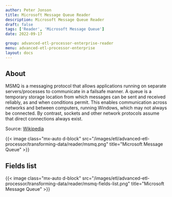 ```yaml
---
author: Peter Jonson
title: Microsoft Message Queue Reader
description: Microsoft Message Queue Reader
draft: false
tags: ['Reader', 'Microsoft Message Queue']
date: 2022-09-17

group: advanced-etl-processor-enterprise-reader
menu: advanced-etl-processor-enterprise
layout: docs
---
```


## About

MSMQ is a messaging protocol that allows applications running on separate servers/processes to communicate in a failsafe manner. A queue is a temporary storage location from which messages can be sent and received reliably, as and when conditions permit. This enables communication across networks and between computers, running Windows, which may not always be connected. By contrast, sockets and other network protocols assume that direct connections always exist.

Source: [Wikipedia](https://en.wikipedia.org/wiki/Microsoft_Message_Queuing)

{{< image class="mx-auto d-block"  src="/images/etl/advanced-etl-processor/transforming-data/reader/msmq.png" title="Microsoft Message Queue" >}}

## Fields list

{{< image class="mx-auto d-block"  src="/images/etl/advanced-etl-processor/transforming-data/reader/msmq-fields-list.png" title="Microsoft Message Queue" >}}
